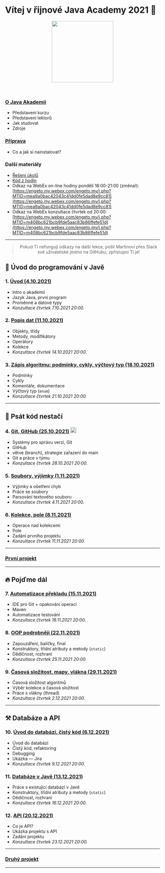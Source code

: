 
# Vítej v řijnové Java Academy 2021 👋

<p align="center">
  <img src="https://engeto.cz/wp-content/uploads/2019/01/engeto-square.png" width="200" height="200">
</p>
<!--<p align="center">
  <img alt="engeto-logo" width="80px" src="https://engeto.cz/wp-content/uploads/2019/01/engeto-square.png" />
  <img alt="python-logo" width="70px" src="https://hackaday.com/wp-content/uploads/2019/09/python-logo.png" />
</p>-->
<br>

### [O&nbsp;Java Akademii](o-akademii.md)
- Představení kurzu
- Představení lektorů
- Jak studovat
- Zdroje

### [Příprava](priprava.md)
- Co a jak si nainstalovat?

### Další materiály
- [Řešení úkolů](https://github.com/ENGETO-Java-Akademie-2021-10/ukoly-a-reseni)
- [Kód z hodin](https://github.com/ENGETO-Java-Akademie-2021-10/kod-z-hodin)
- Odkaz na WebEx on-line hodiny pondělí 18:00-21:00 (změna!): [https://engeto.my.webex.com/engeto.my/j.php?MTID=mea9a0bac42043c41dd0fe5dad8e9cc81](https://engeto.my.webex.com/engeto.my/j.php?MTID=mea9a0bac42043c41dd0fe5dad8e9cc81)
- Odkaz na WebEx konzultace čtvrtek od 20:00: [https://engeto.my.webex.com/engeto.my/j.php?MTID=m408bc621bcb9fde5aac83b86ffefe51d](https://engeto.my.webex.com/engeto.my/j.php?MTID=m408bc621bcb9fde5aac83b86ffefe51d)

---

> <div style="text-align: center">Pokud Ti nefungují odkazy na další lekce, pošli Martinovi přes Slack své uživatelské jméno na GitHubu, zpřístupní Ti je!</div>


## 🐌 Úvod do programování v Javě
### 1. [Úvod (4.10.2021)](https://github.com/ENGETO-Java-Akademie-2021-10/lekce_01)
- Intro o&nbsp;akademii
- Jazyk Java, první program
- Proměnné a&nbsp;datové typy
- _Konzultace čtvrtek 7.10.2021 20:00._
### 2. [Popis dat (11.10.2021)](https://github.com/ENGETO-Java-Akademie-2021-10/content/tree/main/lekce_02)
- Objekty, třídy
- Metody, modifikátory
- Operátory
- Kolekce
- _Konzultace čtvrtek 14.10.2021 20:00._
### 3. [Zápis algoritmu: podmínky, cykly, výčtový typ (18.10.2021)](https://github.com/ENGETO-Java-Akademie-2021-10/content/tree/main/lekce_03)
- Podmínky
- Cykly
- Komentáře, dokumentace
- Výčtový typ (`enum`)
- _Konzultace čtvrtek 21.10.2021 20:00._

---

## 🦅 Psát kód nestačí
### 4. [Git, GitHub (25.10.2021)](https://github.com/ENGETO-Java-Akademie-2021-10/content/tree/main/lekce_04) <img alt="git-logo" width="20px" src="https://image.freepik.com/free-icon/github-cat-in-a-circle_318-41747.jpg" />
- Systémy pro správu verzí, Git
- GitHub
- větve (branch), strategie zařazení do main
- Git a&nbsp;práce v týmu
- _Konzultace čtvrtek 28.10.2021 20:00._
### 5. [Soubory, výjimky (1.11.2021)](https://github.com/ENGETO-Java-Akademie-2021-10/content/tree/main/lekce_05)
- Výjimky a ošetření chyb
- Práce se soubory
- Parsování textového souboru
- _Konzultace čtvrtek 4.11.2021 20:00._
### 6. [Kolekce, pole (8.11.2021)](https://github.com/ENGETO-Java-Akademie-2021-10/content/tree/main/lekce_06)
- Operace nad kolekcemi
- Pole
- Zadání prvního projektu
- _Konzultace čtvrtek 11.11.2021 20:00._

---

### [První projekt](https://github.com/ENGETO-Java-Akademie-2021-10/content/tree/main/projekt_01)

---

## 🔥 Pojďme dál

### 7. [Automatizace překladu (15.11.2021)](https://github.com/ENGETO-Java-Akademie-2021-10/content/tree/main/lekce_07)
  - IDE pro Git + opakování operací
  - Maven
  - Automatizace testování
  - _Konzultace čtvrtek 18.11.2021 20:00._
### 8. [OOP podrobněji (22.11.2021)](https://github.com/ENGETO-Java-Akademie-2021-10/content/tree/main/lekce_08)
  - Zapouzdření, balíčky, final
  - Konstruktory, třídní atributy a metody (```static```)
  - Dědičnost, rozhraní
  - _Konzultace čtvrtek 25.11.2021 20:00._
### 9. [Časová složitost, mapy, vlákna (29.11.2021)](https://github.com/ENGETO-Java-Akademie-2021-10/content/tree/main/lekce_09)
  - Časová složitost algoritmů
  - Výběr kolekce a&nbsp;časová složitost
  - Práce s vlákny (thread)
  - _Konzultace čtvrtek 2.12.2021 20:00._

---

## ⚒ Databáze a API

### 10. [Úvod do databází, čistý kód (6.12.2021)](https://github.com/ENGETO-Java-Akademie-2021-10/content/tree/main/lekce_10)
  - Úvod do databází
  - Čistý kód, refaktoring
  - Debugging
  - Ukázka &mdash; Jira
  - _Konzultace čtvrtek 9.12.2021 20:00._
### 11. [Databáze v Javě (13.12.2021)](https://github.com/ENGETO-Java-Akademie-2021-10/content/tree/main/lekce_11)
  - Práce s existující databází v&nbsp;Javě
  - Konstruktory, třídní atributy a metody (```static```)
  - Dědičnost, rozhraní
  - _Konzultace čtvrtek 16.12.2021 20:00._
### 12. [API (20.12.2021)](https://github.com/ENGETO-Java-Akademie-2021-10/content/tree/main/lekce_12)
  - Co je API?
  - Ukázka projektu s API
  - Zadání projektu
  - _Konzultace čtvrtek 23.12.2021 20:00._

---


### [Druhý projekt](https://github.com/ENGETO-Java-Akademie-2021-10/content/tree/main/projekt_02)

---

<!--
---

### 📺 Goodies & urls
<details>
  <summary>🔽 click</summary>

<!--START_SECTION:details->
- 🐍 [minimalist presentation](https://docs.google.com/presentation/d/1BKgmTrre-Go78OjExTP2JfaXTgUZ1KX2RRoayX6grsk/edit#slide=id.ga479756cdf_0_6)
- 🦆 [Lesson01, repl.it](https://repl.it/)
- 🐝 [Lesson01, slack](https://slack.com/intl/en-cz/)
- 🐔 [Lesson01, engeto.com](https://engeto.com/cs/)
- 🦋 [Lesson01, built-in functions](https://docs.python.org/3/library/functions.html)

- 🐖 [Lesson11, mockaroo.com](https://mockaroo.com/)
- 🐄 [Lesson11, json](https://docs.python.org/3/library/json.html)
- 🐈 [Lesson11, sys](https://docs.python.org/3/library/sys.html)
- 🐕 [Lesson11, os](https://docs.python.org/3/library/os.html)
<!--END_SECTION:details->

</details>

---

<br>

### 🆕 Issues
<!--START_SECTION:activities->
1. 💥 Issue [#1](https://github.com/Bralor/python-academy-2021/issues/1) - new content of the first lesson 💪
2. ➕ Issue [#2](https://github.com/Bralor/python-academy-2021/issues/2) - new content of the second lesson ☝
3. ➕ Issue [#26](https://github.com/Bralor/python-academy-2021/issues/26) - update the content of the 11th lesson 🎆
4. ✅ Issue [#26](https://github.com/Bralor/python-academy-2021/issues/26) - completed! 💪
<!--END_SECTION:activities->

---

### 🏫 FAQ
<details>
  <summary>🔽 Others</summary>

  ### What is [Engeto](https://engeto.cz/o-nas/)❓
  It is a company that helps to educate people in the field of information
  technologies.

  ### What is [Python](https://www.python.org)❓
  It is an ideal programming language for complete beginners.

  ### Even in 2020❓
  Sure, still belongs among the top 4
  (➡ [check the source](https://www.codingame.com/work/codingame-developer-survey-2020/#page6))

  ### Where to start ❓
  The best place is the official website
  (➡ [especially the community section](https://www.python.org/community/))

</details>

---
-->
